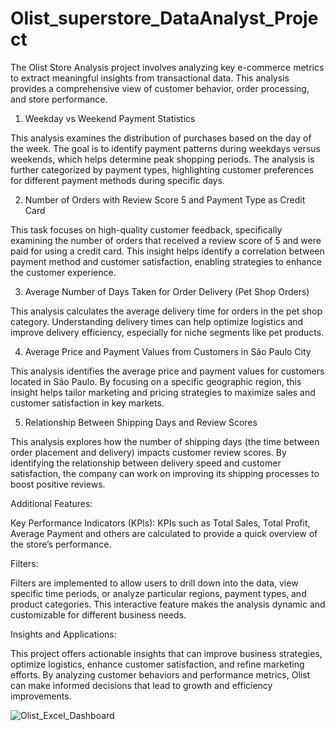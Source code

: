 # Olist_superstore_DataAnalyst_Project
The Olist Store Analysis project involves analyzing key e-commerce metrics to extract meaningful insights from transactional data. This analysis provides a comprehensive view of customer behavior, order processing, and store performance.

1. Weekday vs Weekend Payment Statistics
   
This analysis examines the distribution of purchases based on the day of the week. The goal is to identify payment patterns during weekdays versus weekends, which helps determine peak shopping periods. The analysis is further categorized by payment types, highlighting customer preferences for different payment methods during specific days.

2. Number of Orders with Review Score 5 and Payment Type as Credit Card
   
This task focuses on high-quality customer feedback, specifically examining the number of orders that received a review score of 5 and were paid for using a credit card. This insight helps identify a correlation between payment method and customer satisfaction, enabling strategies to enhance the customer experience.

3. Average Number of Days Taken for Order Delivery (Pet Shop Orders)
   
This analysis calculates the average delivery time for orders in the pet shop category. Understanding delivery times can help optimize logistics and improve delivery efficiency, especially for niche segments like pet products.

4. Average Price and Payment Values from Customers in São Paulo City
   
This analysis identifies the average price and payment values for customers located in São Paulo. By focusing on a specific geographic region, this insight helps tailor marketing and pricing strategies to maximize sales and customer satisfaction in key markets.

5. Relationship Between Shipping Days and Review Scores
    
This analysis explores how the number of shipping days (the time between order placement and delivery) impacts customer review scores. By identifying the relationship between delivery speed and customer satisfaction, the company can work on improving its shipping processes to boost positive reviews.

Additional Features:

Key Performance Indicators (KPIs): KPIs such as Total Sales, Total Profit, Average Payment and others are calculated to provide a quick overview of the store’s performance.

Filters:

Filters are implemented to allow users to drill down into the data, view specific time periods, or analyze particular regions, payment types, and product categories. This interactive feature makes the analysis dynamic and customizable for different business needs.

Insights and Applications:

This project offers actionable insights that can improve business strategies, optimize logistics, enhance customer satisfaction, and refine marketing efforts. By analyzing customer behaviors and performance metrics, Olist can make informed decisions that lead to growth and efficiency improvements.



![Olist_Excel_Dashboard](https://github.com/user-attachments/assets/e71a47f4-96e0-4061-b6e7-0e3307ed6c6e)



